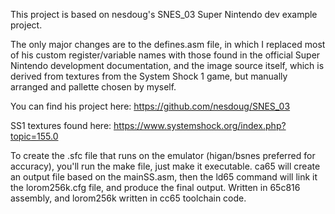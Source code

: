 This project is based on nesdoug's SNES_03 Super Nintendo dev example project. 

The only major changes are to the defines.asm file, in which I replaced most of his custom register/variable names 
with those found in the official Super Nintendo development documentation, and the image source itself, 
which is derived from textures from the System Shock 1 game, but manually arranged and pallette chosen by myself.

You can find his project here: https://github.com/nesdoug/SNES_03

SS1 textures found here: https://www.systemshock.org/index.php?topic=155.0

To create the .sfc file that runs on the emulator (higan/bsnes preferred for accuracy), you'll run the make file, just make it executable.
ca65 will create an output file based on the mainSS.asm, then the ld65 command will link it the lorom256k.cfg file, and produce the final output.
Written in 65c816 assembly, and lorom256k written in cc65 toolchain code.
